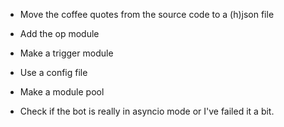 * Move the coffee quotes from the source code to a (h)json file
* Add the op module
* Make a trigger module
* Use a config file

* Make a module pool

* Check if the bot is really in asyncio mode or I've failed it a bit.
